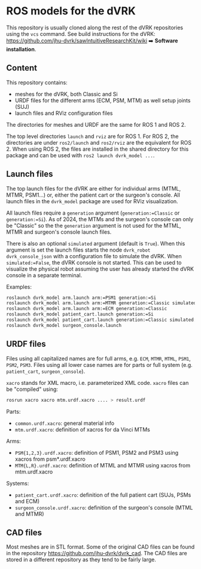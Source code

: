 # ROS models for the dVRK

This repository is usually cloned along the rest of the dVRK repositories using the `vcs` command.  See build instructions for the dVRK: https://github.com/jhu-dvrk/sawIntuitiveResearchKit/wiki ➡️ **Software installation**.

## Content

This repository contains:
* meshes for the dVRK, both Classic and Si
* URDF files for the different arms (ECM, PSM, MTM) as well setup joints (SUJ)
* launch files and RViz configuration files

The directories for meshes and URDF are the same for ROS 1 and ROS 2.

The top level directories `launch` and `rviz` are for ROS 1.  For ROS
2, the directories are under `ros2/launch` and `ros2/rviz` are the
equivalent for ROS 2.  When using ROS 2, the files are installed in
the shared directory for this package and can be used with `ros2
launch dvrk_model ...`.

## Launch files

The top launch files for the dVRK are either for individual arms
(MTML, MTMR, PSM1...) or, either the patient cart or the surgeon's
console.  All launch files in the `dvrk_model` package are used for
RViz visualization.

All launch files require a `generation` argument
(`generation:=Classic` or `generation:=Si`).  As of 2024, the MTMs and
the surgeon's console can only be "Classic" so the the `generation`
argument is not used for the MTML, MTMR and surgeon's console launch
files.

There is also an optional `simulated` argument (default is `True`).
When this argument is set the launch files starts the node `dvrk_robot
dvrk_console_json` with a configuration file to simulate the dVRK.
When `simulated:=False`, the dVRK console is not started.  This can be
used to visualize the physical robot assuming the user has already
started the dVRK console in a separate terminal.

Examples:
```bash
roslaunch dvrk_model arm.launch arm:=PSM1 generation:=Si
roslaunch dvrk_model arm.launch arm:=MTMR generation:=Classic simulated:=False
roslaunch dvrk_model arm.launch arm:=ECM generation:=Classic
roslaunch dvrk_model patient_cart.launch generation:=Si
roslaunch dvrk_model patient_cart.launch generation:=Classic simulated:=False
roslaunch dvrk_model surgeon_console.launch
```

## URDF files

Files using all capitalized names are for full arms, e.g. `ECM`,
`MTMR`, `MTML`, `PSM1`, `PSM2`, `PSM3`.  Files using all lower case
names are for parts or full system (e.g. `patient_cart`,
`surgeon_console`).

`xacro` stands for XML macro, i.e. parameterized XML code.  `xacro` files can be "compiled" using:
```bash
rosrun xacro xacro mtm.urdf.xacro .... > result.urdf
```

Parts:
* `common.urdf.xacro`: general material info
* `mtm.urdf.xacro`: definition of xacros for da Vinci MTMs 

Arms:
* `PSM{1,2,3}.urdf.xacro`: definition of PSM1, PSM2 and PSM3 using xacros from psm*.urdf.xacro
* `MTM{L,R}.urdf.xacro`: definition of MTML and MTMR using xacros from mtm.urdf.xacro

Systems:
* `patient_cart.urdf.xacro`: definition of the full patient cart (SUJs, PSMs and ECM)
* `surgeon_console.urdf.xacro`: definition of the surgeon's console (MTML and MTMR)

## CAD files

Most meshes are in STL format.  Some of the original CAD files can be
found in the repository https://github.com/jhu-dvrk/dvrk_cad.  The CAD
files are stored in a different repository as they tend to be fairly
large.
